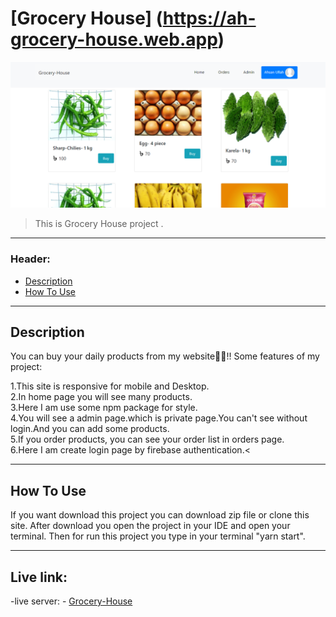 # [Grocery House] (https://ah-grocery-house.web.app)

![Project Image](Grocery-House.png)

> This is Grocery House project .

---

### Header:

- [Description](#description)
- [How To Use](#how-to-use)

---

## Description

You can buy your daily products from my website🥰🥰!!
Some features of my project: <br />

1.This site is responsive for mobile and Desktop. <br />
2.In home page you will see many products. <br />
3.Here I am use some npm package for style.<br />
4.You will see a admin page.which is private page.You can't see without login.And you can add some products.<br />
5.If you order products, you can see your order list in orders page.<br />
6.Here I am create login page by firebase authentication.<

---

## How To Use

If you want download this project you can download zip file or clone this site.
After download you open the project in your IDE and open your terminal. Then for run this project you type in your terminal "yarn start".

---

## Live link:

-live server: - [Grocery-House](https://ah-grocery-house.web.app)
